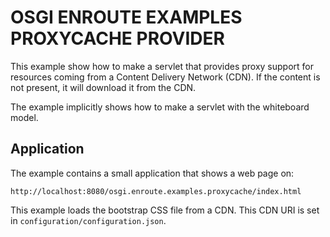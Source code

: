 # OSGI ENROUTE EXAMPLES PROXYCACHE PROVIDER

This example show how to make a servlet that provides proxy support for resources
coming from a Content Delivery Network (CDN). If the content is not present, it will
download it from the CDN.

The example implicitly shows how to make a servlet with the whiteboard model.

## Application

The example contains a small application that shows a web page on:

	http://localhost:8080/osgi.enroute.examples.proxycache/index.html

This example loads the bootstrap CSS file from a CDN. This CDN URI is set in `configuration/configuration.json`.


